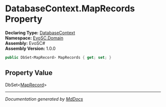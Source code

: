﻿<!--  
  <auto-generated>   
    The contents of this file were generated by a tool.  
    Changes to this file may be list if the file is regenerated  
  </auto-generated>   
-->

# DatabaseContext.MapRecords Property

**Declaring Type:** [DatabaseContext](../index.md)  
**Namespace:** [EvoSC.Domain](../../index.md)  
**Assembly:** EvoSC\#  
**Assembly Version:** 1.0.0

```csharp
public DbSet<MapRecord> MapRecords { get; set; }
```

## Property Value

DbSet\<[MapRecord](../../Maps/MapRecord/index.md)\>

___

*Documentation generated by [MdDocs](https://github.com/ap0llo/mddocs)*
